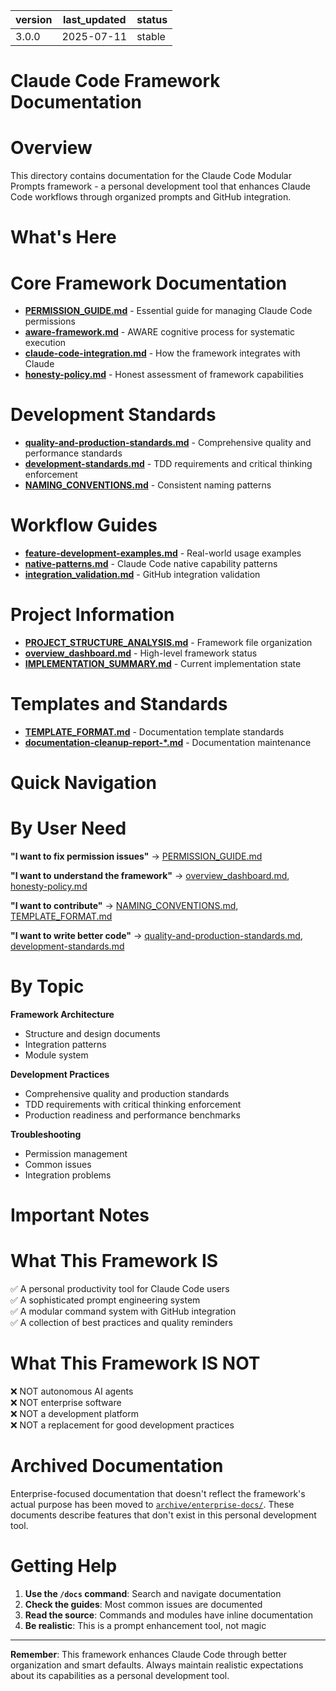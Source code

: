 | version | last_updated | status |
|---------|--------------|--------|
| 3.0.0   | 2025-07-11   | stable |


# Claude Code Framework Documentation


# Overview

This directory contains documentation for the Claude Code Modular Prompts framework - a personal development tool that enhances Claude Code workflows through organized prompts and GitHub integration.


# What's Here


# Core Framework Documentation
- **[PERMISSION_GUIDE.md](PERMISSION_GUIDE.md)** - Essential guide for managing Claude Code permissions
- **[aware-framework.md](aware-framework.md)** - AWARE cognitive process for systematic execution
- **[claude-code-integration.md](claude-code-integration.md)** - How the framework integrates with Claude
- **[honesty-policy.md](honesty-policy.md)** - Honest assessment of framework capabilities


# Development Standards
- **[quality-and-production-standards.md](quality-and-production-standards.md)** - Comprehensive quality and performance standards
- **[development-standards.md](development-standards.md)** - TDD requirements and critical thinking enforcement
- **[NAMING_CONVENTIONS.md](NAMING_CONVENTIONS.md)** - Consistent naming patterns


# Workflow Guides
- **[feature-development-examples.md](feature-development-examples.md)** - Real-world usage examples
- **[native-patterns.md](native-patterns.md)** - Claude Code native capability patterns
- **[integration_validation.md](integration_validation.md)** - GitHub integration validation


# Project Information
- **[PROJECT_STRUCTURE_ANALYSIS.md](PROJECT_STRUCTURE_ANALYSIS.md)** - Framework file organization
- **[overview_dashboard.md](overview_dashboard.md)** - High-level framework status
- **[IMPLEMENTATION_SUMMARY.md](IMPLEMENTATION_SUMMARY.md)** - Current implementation state


# Templates and Standards
- **[TEMPLATE_FORMAT.md](TEMPLATE_FORMAT.md)** - Documentation template standards
- **[documentation-cleanup-report-*.md](documentation-cleanup-report-2025-07-07-234500-UTC.md)** - Documentation maintenance


# Quick Navigation


# By User Need

**"I want to fix permission issues"**
→ [PERMISSION_GUIDE.md](PERMISSION_GUIDE.md)

**"I want to understand the framework"**
→ [overview_dashboard.md](overview_dashboard.md), [honesty-policy.md](honesty-policy.md)

**"I want to contribute"**
→ [NAMING_CONVENTIONS.md](NAMING_CONVENTIONS.md), [TEMPLATE_FORMAT.md](TEMPLATE_FORMAT.md)

**"I want to write better code"**
→ [quality-and-production-standards.md](quality-and-production-standards.md), [development-standards.md](development-standards.md)


# By Topic

**Framework Architecture**
- Structure and design documents
- Integration patterns
- Module system

**Development Practices**
- Comprehensive quality and production standards
- TDD requirements with critical thinking enforcement
- Production readiness and performance benchmarks

**Troubleshooting**
- Permission management
- Common issues
- Integration problems


# Important Notes


# What This Framework IS
✅ A personal productivity tool for Claude Code users  
✅ A sophisticated prompt engineering system  
✅ A modular command system with GitHub integration  
✅ A collection of best practices and quality reminders  


# What This Framework IS NOT
❌ NOT autonomous AI agents  
❌ NOT enterprise software  
❌ NOT a development platform  
❌ NOT a replacement for good development practices  


# Archived Documentation

Enterprise-focused documentation that doesn't reflect the framework's actual purpose has been moved to [`archive/enterprise-docs/`](../archive/enterprise-docs/). These documents describe features that don't exist in this personal development tool.


# Getting Help

1. **Use the `/docs` command**: Search and navigate documentation
2. **Check the guides**: Most common issues are documented
3. **Read the source**: Commands and modules have inline documentation
4. **Be realistic**: This is a prompt enhancement tool, not magic

---

**Remember**: This framework enhances Claude Code through better organization and smart defaults. Always maintain realistic expectations about its capabilities as a personal development tool.